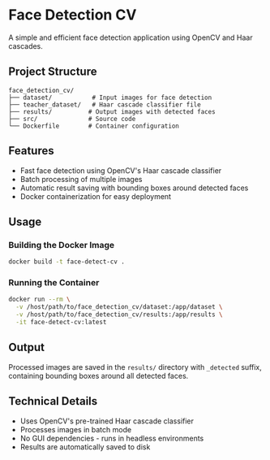 # Face Detection CV

A simple and efficient face detection application using OpenCV and Haar cascades.

## Project Structure

```
face_detection_cv/
├── dataset/           # Input images for face detection
├── teacher_dataset/   # Haar cascade classifier file
├── results/          # Output images with detected faces
├── src/              # Source code
└── Dockerfile        # Container configuration
```

## Features

- Fast face detection using OpenCV's Haar cascade classifier
- Batch processing of multiple images
- Automatic result saving with bounding boxes around detected faces
- Docker containerization for easy deployment

## Usage

### Building the Docker Image

```bash
docker build -t face-detect-cv .
```

### Running the Container

```bash
docker run --rm \
  -v /host/path/to/face_detection_cv/dataset:/app/dataset \
  -v /host/path/to/face_detection_cv/results:/app/results \
  -it face-detect-cv:latest
```

## Output

Processed images are saved in the `results/` directory with `_detected` suffix, containing bounding boxes around all detected faces.

## Technical Details

- Uses OpenCV's pre-trained Haar cascade classifier
- Processes images in batch mode
- No GUI dependencies - runs in headless environments
- Results are automatically saved to disk